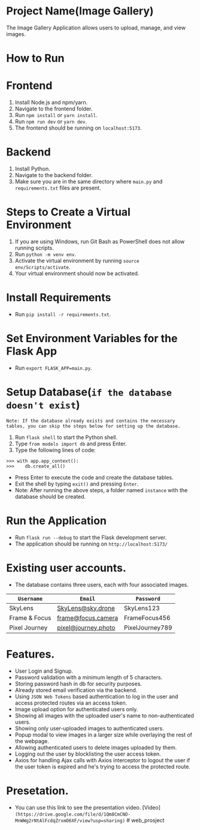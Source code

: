 # Project Name(Image Gallery)

The Image Gallery Application allows users to upload, manage, and view images.

# How to Run

# Frontend

1. Install Node.js and npm/yarn.
2. Navigate to the frontend folder.
3. Run `npm install` or `yarn install`.
4. Run `npm run dev` or `yarn dev`.
5. The frontend should be running on `localhost:5173`.

# Backend

1. Install Python.
2. Navigate to the backend folder.
3. Make sure you are in the same directory where `main.py` and `requirements.txt` files are present.

# Steps to Create a Virtual Environment

1. If you are using Windows, run Git Bash as PowerShell does not allow running scripts.
2. Run `python -m venv env`.
3. Activate the virtual environment by running `source env/Scripts/activate`.
4. Your virtual environment should now be activated.

# Install Requirements

- Run `pip install -r requirements.txt`.

# Set Environment Variables for the Flask App

- Run `export FLASK_APP=main.py`.

# Setup Database(`if the database doesn't exist`)
`Note: If the database already exists and contains the necessary tables, you can skip the steps below for setting up the database.`

1. Run `flask shell` to start the Python shell.
2. Type `from models import db` and press Enter.
3. Type the following lines of code:
```
>>> with app.app_context():
>>>    db.create_all()

```
- Press Enter to execute the code and create the database tables.
- Exit the shell by typing `exit()` and pressing `Enter`.
- Note: After running the above steps, a folder named `instance` with the database should be created.


# Run the Application
- Run `flask run --debug` to start the Flask development server.
- The application should be running on `http://localhost:5173/`

# Existing user accounts.
- The database contains three users, each with four associated images.

| `Username`    |    `Email`         | `Password`     |
|---------------|--------------------|----------------|
|SkyLens        |SkyLens@sky.drone   |SkyLens123      |
|Frame & Focus  |frame@focus.camera  |FrameFocus456   |
|Pixel Journey  |pixel@journey.photo |PixelJourney789 |


# Features.
- User Login and Signup.
- Password validation with a minimum length of 5 characters.
- Storing password hash in db for security purposes.
- Already stored email verification via the backend.
- Using `JSON Web Tokens` based authentication to log in the user and
  access protected routes via an access token.
- Image upload option for authenticated users only.
- Showing all images with the uploaded user's name to non-authenticated
  users.
- Showing only user-uploaded images to authenticated users.
- Popup modal to view images in a larger size while overlaying the rest of the webpage.
- Allowing authenticated users to delete images uploaded by them.
- Logging out the user by blocklisting the user access token.
- Axios for handling Ajax calls with Axios interceptor to logout the user
  if the user token is expired and he's trying to access the protected
  route.
# Presetation.
- You can use this link to see the presentation video.
 [Video] `(https://drive.google.com/file/d/1Qm8CmCNO-MnWWg2rNtAlFcdqZrxmO6XF/view?usp=sharing)`
#   w e b _ p r o s j e c t  
 